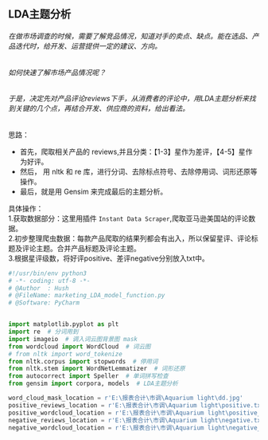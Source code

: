 ## LDA主题分析
###### 在做市场调查的时候，需要了解竞品情况，知道对手的卖点、缺点。能在选品、产品迭代时，给开发、运营提供一定的建议、方向。
###### 如何快速了解市场产品情况呢？
###### 于是，决定先对产品评论reviews下手，从消费者的评论中，用LDA主题分析来找到关键的几个点，再结合开发、供应商的资料，给出看法。  
思路：
- 首先，爬取相关产品的 reviews,并且分类：【1-3】星作为差评，【4-5】星作为好评。
- 然后， 用 nltk 和 re 库，进行分词、去除标点符号、去除停用词、词形还原等操作。
- 最后，就是用 Gensim 来完成最后的主题分析。

具体操作：  
1.获取数据部分：这里用插件 `Instant Data Scraper`,爬取亚马逊美国站的评论数据。  
2.初步整理爬虫数据：每款产品爬取的结果列都会有出入，所以保留星评、评论标题及评论主题。合并产品标题及评论主题。  
3.根据星评级数，将好评positive、差评negative分别放入txt中。  
```python
#!/usr/bin/env python3
# -*- coding: utf-8 -*-
# @Author  : Hush
# @FileName: marketing_LDA_model_function.py
# @Software: PyCharm


import matplotlib.pyplot as plt
import re  # 分词用到
import imageio  # 调入词云图背景图 mask
from wordcloud import WordCloud  # 词云图
# from nltk import word_tokenize
from nltk.corpus import stopwords  # 停用词
from nltk.stem import WordNetLemmatizer  # 词形还原
from autocorrect import Speller  # 单词拼写检查
from gensim import corpora, models  # LDA主题分析

word_cloud_mask_location = r'E:\报表合计\市调\Aquarium light\dd.jpg'
positive_reviews_location = r'E:\报表合计\市调\Aquarium light\positive.txt'
positive_wordcloud_location = r'E:\报表合计\市调\Aquarium light\positive_cloud.png'
negative_reviews_location = r'E:\报表合计\市调\Aquarium light\negative.txt'
negative_wordcloud_location = r'E:\报表合计\市调\Aquarium light\negative_cloud.png'
```




